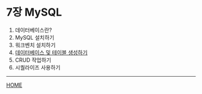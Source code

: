# 7장 MySQL

1. 데이터베이스란?
2. MySQL 설치하기
3. 워크벤치 설치하기
4. [데이터베이스 및 테이블 생성하기](./04.md)
5. CRUD 작업하기
6. 시퀄라이즈 사용하기

-----
[HOME](../../README.md)
